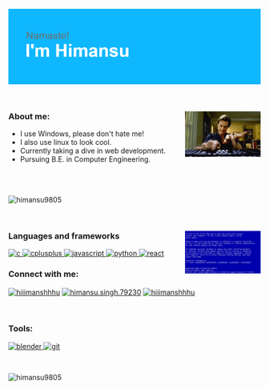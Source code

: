 <p><img align="center" src="./assets/images/header.png" alt="header" /></p>
<br>
<div>
  <p><img align="right" src="./assets/gifs/coding.gif" width="30%" alt="coding-gif" /></p>
  <h3>About me:</h3>
  <ul>
    <li>I use Windows, please don't hate me!</li>
    <li>I also use linux to look cool.</li>
    <li>Currently taking a dive in web development.</li>
    <li>Pursuing  B.E. in Computer Engineering.</li>
  </ul>
</div>
<br>
<br>
<p><img align="center" src="https://github-readme-stats.vercel.app/api/top-langs?username=himansu9805&show_icons=true&locale=en&layout=compact" alt="himansu9805" /></p>
<br>

<div>
  <p><img align="right" src="./assets/gifs/windows-error.gif" width="30%" alt="windows-error-gif" /></p>
  <h3 align="left">Languages and frameworks</h3>
  <a href="https://www.cprogramming.com/" target="_blank"> <img src="https://devicons.github.io/devicon/devicon.git/icons/c/c-original.svg" alt="c" width="40" height="40"/> </a> <a href="https://www.w3schools.com/cpp/" target="_blank"> <img src="https://devicons.github.io/devicon/devicon.git/icons/cplusplus/cplusplus-original.svg" alt="cplusplus" width="40" height="40"/><a href="https://developer.mozilla.org/en-US/docs/Web/JavaScript" target="_blank"> <img src="https://devicons.github.io/devicon/devicon.git/icons/javascript/javascript-original.svg" alt="javascript" width="40" height="40"/> </a><a href="https://www.python.org" target="_blank"> <img src="https://devicons.github.io/devicon/devicon.git/icons/python/python-original.svg" alt="python" width="40" height="40"/> </a> <a href="https://reactjs.org/" target="_blank"> <img src="https://devicons.github.io/devicon/devicon.git/icons/react/react-original-wordmark.svg" alt="react" width="40" height="40"/> </a>
  <br>

  <h3 align="left">Connect with me:</h3>
  <p align="left">
  <a href="https://twitter.com/hiiimanshhhu" target="blank"><img align="center" src="https://cdn.jsdelivr.net/npm/simple-icons@3.0.1/icons/twitter.svg" alt="hiiimanshhhu" height="30" width="40" /></a>
  <a href="https://fb.com/himansu.singh.79230" target="blank"><img align="center" src="https://cdn.jsdelivr.net/npm/simple-icons@3.0.1/icons/facebook.svg" alt="himansu.singh.79230" height="30" width="40" /></a>
  <a href="https://instagram.com/hiiimanshhhu" target="blank"><img align="center" src="https://cdn.jsdelivr.net/npm/simple-icons@3.0.1/icons/instagram.svg" alt="hiiimanshhhu" height="30" width="40" /></a>
  </p>
  <br>

  <h3 align="left">Tools:</h3>
  <p align="left"> <a href="https://www.blender.org/" target="_blank"> <img src="https://download.blender.org/branding/community/blender_community_badge_white.svg" alt="blender" width="40" height="40"/> </a><a href="https://git-scm.com/" target="_blank"> <img src="https://www.vectorlogo.zone/logos/git-scm/git-scm-icon.svg" alt="git" width="40" height="40"/> </a></p>
  <br>
</div>

<p><img align="left" src="https://github-readme-stats.vercel.app/api?username=himansu9805&show_icons=true&locale=en" alt="himansu9805" /></p>
